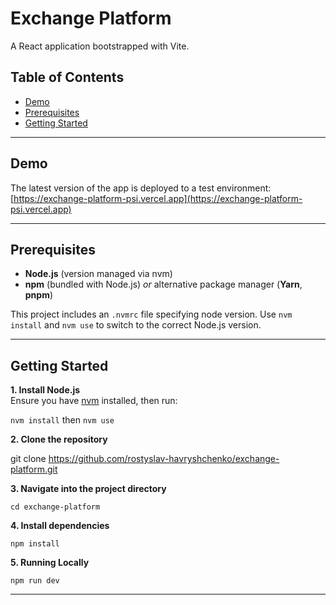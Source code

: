 # Exchange Platform

A React application bootstrapped with Vite.
## Table of Contents

- [Demo](#demo)  
- [Prerequisites](#prerequisites)  
- [Getting Started](#getting-started)

---

## Demo

The latest version of the app is deployed to a test environment:  
[https://exchange-platform-psi.vercel.app](https://exchange-platform-psi.vercel.app)

---

## Prerequisites

- **Node.js** (version managed via nvm)
- **npm** (bundled with Node.js) _or_ alternative package manager (**Yarn**, **pnpm**)

This project includes an `.nvmrc` file specifying node version. Use `nvm install` and `nvm use` to switch to the correct Node.js version.

---

## Getting Started

**1. Install Node.js**  
Ensure you have [nvm](https://github.com/nvm-sh/nvm) installed, then run:

`nvm install` then
`nvm use`

**2. Clone the repository**  

git clone https://github.com/rostyslav-havryshchenko/exchange-platform.git

**3. Navigate into the project directory** 

`cd exchange-platform`

**4. Install dependencies** 

`npm install`

**5. Running Locally** 

`npm run dev`

---